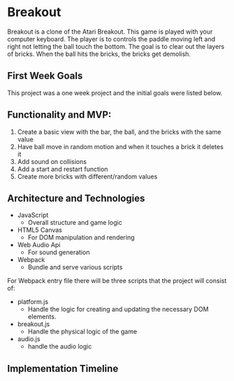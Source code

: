 # Breakout
Breakout is a clone of the Atari Breakout. This game is played with your computer keyboard. The player is to controls the paddle moving left and right not letting the ball touch the bottom. The goal is to clear out the layers of bricks. When the ball hits the bricks, the bricks get demolish.  

## First Week Goals
This project was a one week project and the initial goals were listed below.

## Functionality and MVP:

1. Create a basic view with the bar, the ball, and the bricks with the same value
2. Have ball move in random motion and when it touches a brick it deletes it
3. Add sound on collisions
4. Add a start and restart function
5. Create more bricks with different/random values

## Architecture and Technologies

* JavaScript
    * Overall structure and game logic
* HTML5 Canvas
    * For DOM manipulation and rendering
* Web Audio Api
    * For sound generation
* Webpack
    * Bundle and serve various scripts

For Webpack entry file there will be three scripts that the project will consist of:
* platform.js 
    * Handle the logic for creating and updating the necessary DOM elements.
* breakout.js
    * Handle the physical logic of the game 
* audio.js
    * handle the audio logic 

## Implementation Timeline


